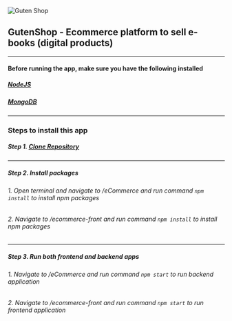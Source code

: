 ![Guten Shop](https://i.ibb.co/x8CB6Rp/Guten.png)
## GutenShop - Ecommerce platform to sell e-books (digital products)
---
#### Before running the app, make sure you have the following installed
##### [NodeJS](https://nodejs.org/en/)
##### [MongoDB](https://www.mongodb.com/download-center/community?tck=docs_server)
---
### Steps to install this app
##### Step 1. [Clone Repository](https://help.github.com/en/github/creating-cloning-and-archiving-repositories/cloning-a-repository)
---
##### Step 2. Install packages
###### 1. Open terminal and navigate to /eCommerce and run command `npm install` to install npm packages
###### 2. Navigate to /ecommerce-front and run command `npm install` to install npm packages
---
##### Step 3. Run both frontend and backend apps
###### 1. Navigate to /eCommerce and run command `npm start` to run backend application
###### 2. Navigate to /ecommerce-front and run command `npm start` to run frontend application
